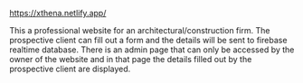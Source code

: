 https://xthena.netlify.app/

This a professional website for an architectural/construction firm.
The prospective client can fill out a form and the details will be sent to firebase realtime database.
There is an admin page that can only be accessed by the owner of the website and in that page the details filled out by the prospective client are displayed.
